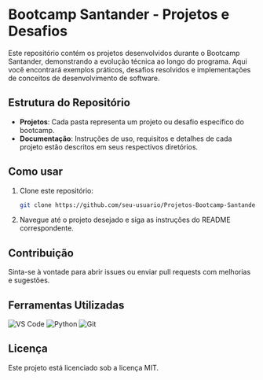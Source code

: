 # Bootcamp Santander - Projetos e Desafios

Este repositório contém os projetos desenvolvidos durante o Bootcamp Santander, demonstrando a evolução técnica ao longo do programa. Aqui você encontrará exemplos práticos, desafios resolvidos e implementações de conceitos de desenvolvimento de software.

## Estrutura do Repositório

- **Projetos**: Cada pasta representa um projeto ou desafio específico do bootcamp.
- **Documentação**: Instruções de uso, requisitos e detalhes de cada projeto estão descritos em seus respectivos diretórios.

## Como usar

1. Clone este repositório:
    ```bash
    git clone https://github.com/seu-usuario/Projetos-Bootcamp-Santander.git
    ```
2. Navegue até o projeto desejado e siga as instruções do README correspondente.

## Contribuição

Sinta-se à vontade para abrir issues ou enviar pull requests com melhorias e sugestões.

## Ferramentas Utilizadas

![VS Code](https://img.shields.io/badge/VS%20Code-007ACC?style=for-the-badge&logo=visual-studio-code&logoColor=white)
![Python](https://img.shields.io/badge/Python-3776AB?style=for-the-badge&logo=python&logoColor=white)
![Git](https://img.shields.io/badge/Git-F05032?style=for-the-badge&logo=git&logoColor=white)

## Licença

Este projeto está licenciado sob a licença MIT.
